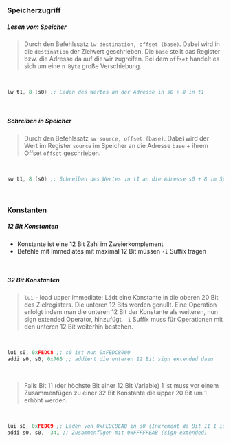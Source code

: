 ### Speicherzugriff

##### Lesen vom Speicher

>Durch den Befehlssatz `lw destination, offset (base)`.
>Dabei wird in die `destination` der Zielwert geschrieben. Die `base` stellt das Register bzw. die Adresse da auf die wir zugreifen. Bei dem `offset` handelt es sich um eine `n Byte` große Verschiebung.

<br>

```nasm
lw t1, 8 (s0) ;; Laden des Wertes an der Adresse in s0 + 8 in t1
```

<br>

##### Schreiben in Speicher

>Durch den Befehlssatz `sw source, offset (base)`.
>Dabei wird der Wert im Register `source` im Speicher an die Adresse `base` + ihrem Offset `offset` geschrieben.

<br>

```nasm
sw t1, 8 (s0) ;; Schreiben des Wertes in t1 an die Adresse s0 + 8 im Speicher
```

<br>

### Konstanten

##### 12 Bit Konstanten

- Konstante ist eine 12 Bit Zahl im Zweierkomplement
- Befehle mit Immediates mit maximal 12 Bit müssen `-i` Suffix tragen

<br>

##### 32 Bit Konstanten

> `lui` - load upper immediate: Lädt eine Konstante in die oberen 20 Bit des Zielregisters. Die unteren 12 Bits werden genullt. Eine Operation erfolgt indem man die unteren 12 Bit der Konstante als weiteren, nun sign extended Operator, hinzufügt. `-i` Suffix muss für Operationen mit den unteren 12 Bit weiterhin bestehen.

<br>

```nasm
lui s0, 0xFEDC8 ;; s0 ist nun 0xFEDC8000
addi s0, s0, 0x765 ;; addiert die unteren 12 Bit sign extended dazu
```

<br>

>Falls Bit 11 (der höchste Bit einer 12 BIt Variable) 1 ist muss vor einem Zusammenfügen zu einer 32 Bit Konstante die upper 20 Bit um 1 erhöht werden.

<br>

```nasm
lui s0, 0xFEDC9 ;; Laden von 0xFEDC8EAB in s0 (Inkrement da Bit 11 1 ist)
addi s0, s0, -341 ;; Zusammenfügen mit 0xFFFFFEAB (sign extended)
```